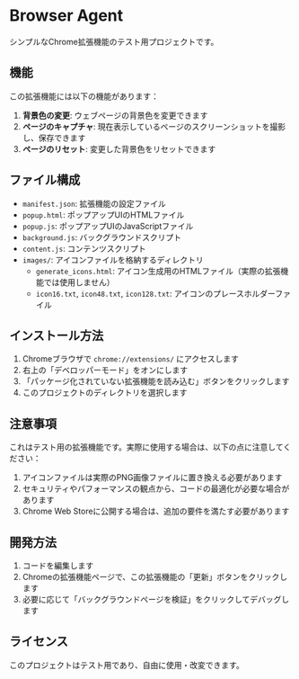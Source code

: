 # Browser Agent

シンプルなChrome拡張機能のテスト用プロジェクトです。

## 機能

この拡張機能には以下の機能があります：

1. **背景色の変更**: ウェブページの背景色を変更できます
2. **ページのキャプチャ**: 現在表示しているページのスクリーンショットを撮影し、保存できます
3. **ページのリセット**: 変更した背景色をリセットできます

## ファイル構成

- `manifest.json`: 拡張機能の設定ファイル
- `popup.html`: ポップアップUIのHTMLファイル
- `popup.js`: ポップアップUIのJavaScriptファイル
- `background.js`: バックグラウンドスクリプト
- `content.js`: コンテンツスクリプト
- `images/`: アイコンファイルを格納するディレクトリ
  - `generate_icons.html`: アイコン生成用のHTMLファイル（実際の拡張機能では使用しません）
  - `icon16.txt`, `icon48.txt`, `icon128.txt`: アイコンのプレースホルダーファイル

## インストール方法

1. Chromeブラウザで `chrome://extensions/` にアクセスします
2. 右上の「デベロッパーモード」をオンにします
3. 「パッケージ化されていない拡張機能を読み込む」ボタンをクリックします
4. このプロジェクトのディレクトリを選択します

## 注意事項

これはテスト用の拡張機能です。実際に使用する場合は、以下の点に注意してください：

1. アイコンファイルは実際のPNG画像ファイルに置き換える必要があります
2. セキュリティやパフォーマンスの観点から、コードの最適化が必要な場合があります
3. Chrome Web Storeに公開する場合は、追加の要件を満たす必要があります

## 開発方法

1. コードを編集します
2. Chromeの拡張機能ページで、この拡張機能の「更新」ボタンをクリックします
3. 必要に応じて「バックグラウンドページを検証」をクリックしてデバッグします

## ライセンス

このプロジェクトはテスト用であり、自由に使用・改変できます。
